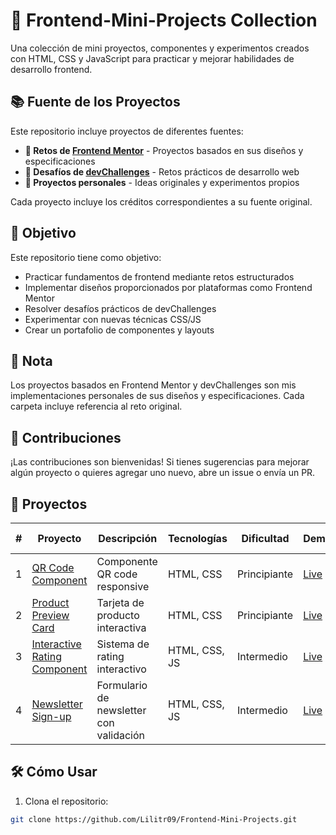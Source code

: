 # 🎨 Frontend-Mini-Projects Collection
Una colección de mini proyectos, componentes y experimentos creados con HTML, CSS y JavaScript para practicar y mejorar habilidades de desarrollo frontend.

## 📚 Fuente de los Proyectos

Este repositorio incluye proyectos de diferentes fuentes:

- **🔹 Retos de [Frontend Mentor](https://www.frontendmentor.io)** - Proyectos basados en sus diseños y especificaciones
- **🔹 Desafíos de [devChallenges](https://devchallenges.io)** - Retos prácticos de desarrollo web
- **🔹 Proyectos personales** - Ideas originales y experimentos propios

Cada proyecto incluye los créditos correspondientes a su fuente original.

## 🎯 Objetivo

Este repositorio tiene como objetivo:
- Practicar fundamentos de frontend mediante retos estructurados
- Implementar diseños proporcionados por plataformas como Frontend Mentor
- Resolver desafíos prácticos de devChallenges
- Experimentar con nuevas técnicas CSS/JS
- Crear un portafolio de componentes y layouts

## 📝 Nota
Los proyectos basados en Frontend Mentor y devChallenges son mis implementaciones personales de sus diseños y especificaciones. Cada carpeta incluye referencia al reto original.

## 🤝 Contribuciones
¡Las contribuciones son bienvenidas! Si tienes sugerencias para mejorar algún proyecto o quieres agregar uno nuevo, abre un issue o envía un PR.

## 🚀 Proyectos

| # | Proyecto | Descripción | Tecnologías | Dificultad | Demo | Código | Design Original |
|---|----------|-------------|-------------|------------|------|--------|-----------------|
| 1 | [QR Code Component](frontend-mentor/qr-code) | Componente QR code responsive | HTML, CSS | Principiante | [Live]() | [Code]() | [Design]() |
| 2 | [Product Preview Card](frontend-mentor/product-card) | Tarjeta de producto interactiva | HTML, CSS | Principiante | [Live]() | [Code]() | [Design]() |
| 3 | [Interactive Rating Component](frontend-mentor/rating-component) | Sistema de rating interactivo | HTML, CSS, JS | Intermedio | [Live]() | [Code]() | [Design]() |
| 4 | [Newsletter Sign-up](frontend-mentor/newsletter) | Formulario de newsletter con validación | HTML, CSS, JS | Intermedio | [Live]() | [Code]() | [Design]() |


## 🛠️ Cómo Usar

1. Clona el repositorio:
```bash
git clone https://github.com/Lilitr09/Frontend-Mini-Projects.git
